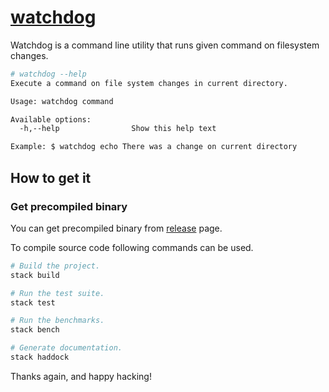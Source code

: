 # [watchdog][]

Watchdog is a command line utility that runs given command on filesystem changes.

``` sh
# watchdog --help
Execute a command on file system changes in current directory.

Usage: watchdog command

Available options:
  -h,--help                Show this help text

Example: $ watchdog echo There was a change on current directory
```
## How to get it

### Get precompiled binary

You can get precompiled binary from [release][] page.


To compile source code following commands can be used.

``` sh
# Build the project.
stack build

# Run the test suite.
stack test

# Run the benchmarks.
stack bench

# Generate documentation.
stack haddock
```

Thanks again, and happy hacking!

[watchdog]: https://github.com/githubuser/watchdog
[release]: https://github.com/huseyinyilmaz/watchdog/releases